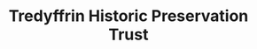---
layout: repo
title: "Tredyffrin Historic Preservation Trust"
id: 13454
permalink: repos/13454/
---